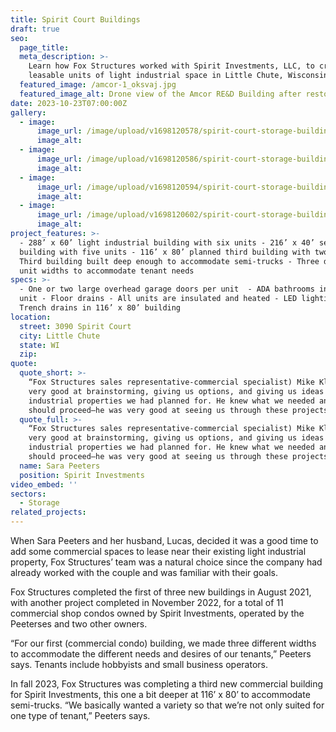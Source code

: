 ```yaml
---
title: Spirit Court Buildings
draft: true
seo:
  page_title:
  meta_description: >-
    Learn how Fox Structures worked with Spirit Investments, LLC, to create 11
    leasable units of light industrial space in Little Chute, Wisconsin.
  featured_image: /amcor-1_oksvaj.jpg
  featured_image_alt: Drone view of the Amcor RE&D Building after restoration by Fox Structures
date: 2023-10-23T07:00:00Z
gallery:
  - image:
      image_url: /image/upload/v1698120578/spirit-court-storage-building.jpg
      image_alt:
  - image:
      image_url: /image/upload/v1698120586/spirit-court-storage-building-1.jpg
      image_alt:
  - image:
      image_url: /image/upload/v1698120594/spirit-court-storage-building-2.jpg
      image_alt:
  - image:
      image_url: /image/upload/v1698120602/spirit-court-storage-building-3.jpg
      image_alt:
project_features: >-
  - 288’ x 60’ light industrial building with six units - 216’ x 40’ second
  building with five units - 116’ x 80’ planned third building with two units -
  Third building built deep enough to accommodate semi-trucks - Three different
  unit widths to accommodate tenant needs
specs: >-
  - One or two large overhead garage doors per unit  - ADA bathrooms in each
  unit - Floor drains - All units are insulated and heated - LED lighting -
  Trench drains in 116’ x 80’ building
location:
  street: 3090 Spirit Court
  city: Little Chute
  state: WI
  zip:
quote:
  quote_short: >-
    “Fox Structures sales representative-commercial specialist) Mike Klarner was
    very good at brainstorming, giving us options, and giving us ideas for the
    industrial properties we had planned for. He knew what we needed and how we
    should proceed—he was very good at seeing us through these projects.”
  quote_full: >-
    “Fox Structures sales representative-commercial specialist) Mike Klarner was
    very good at brainstorming, giving us options, and giving us ideas for the
    industrial properties we had planned for. He knew what we needed and how we
    should proceed—he was very good at seeing us through these projects.”
  name: Sara Peeters
  position: Spirit Investments
video_embed: ''
sectors:
  - Storage
related_projects:
---
```

When Sara Peeters and her husband, Lucas, decided it was a good time to add some commercial spaces to lease near their existing light industrial property, Fox Structures’ team was a natural choice since the company had already worked with the couple and was familiar with their goals.

Fox Structures completed the first of three new buildings in August 2021, with another project completed in November 2022, for a total of 11 commercial shop condos owned by Spirit Investments, operated by the Peeterses and two other owners.

“For our first (commercial condo) building, we made three different widths to accommodate the different needs and desires of our tenants,” Peeters says. Tenants include hobbyists and small business operators.

In fall 2023, Fox Structures was completing a third new commercial building for Spirit Investments, this one a bit deeper at 116’ x 80’ to accommodate semi-trucks. “We basically wanted a variety so that we’re not only suited for one type of tenant,” Peeters says.